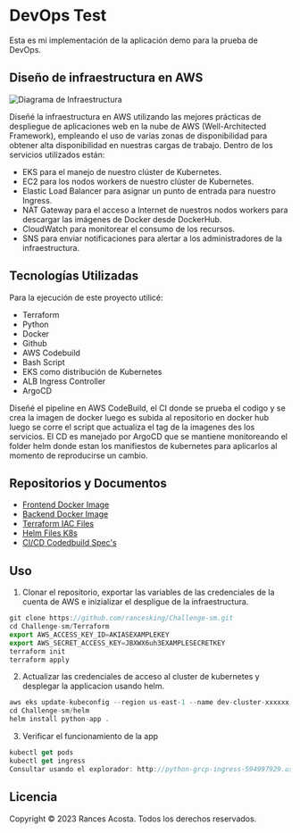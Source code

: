 # DevOps Test

Esta es mi implementación de la aplicación demo para la prueba de DevOps.

## Diseño de infraestructura en AWS

![Diagrama de Infraestructura](https://i.ibb.co/PFhw5Bf/Simetrik-Dev-Ops-Test-Racosta.jpg)

Diseñé la infraestructura en AWS utilizando las mejores prácticas de despliegue de aplicaciones web en la nube de AWS (Well-Architected Framework), empleando el uso de varias zonas de disponibilidad para obtener alta disponibilidad en nuestras cargas de trabajo. Dentro de los servicios utilizados están:

- EKS para el manejo de nuestro clúster de Kubernetes.
- EC2 para los nodos workers de nuestro clúster de Kubernetes.
- Elastic Load Balancer para asignar un punto de entrada para nuestro Ingress.
- NAT Gateway para el acceso a Internet de nuestros nodos workers para descargar las imágenes de Docker desde DockerHub.
- CloudWatch para monitorear el consumo de los recursos.
- SNS para enviar notificaciones para alertar a los administradores de la infraestructura.


## Tecnologías Utilizadas

Para la ejecución de este proyecto utilicé:

- Terraform
- Python
- Docker
- Github
- AWS Codebuild
- Bash Script
- EKS como distribución de Kubernetes
- ALB Ingress Controller
- ArgoCD

Diseñé el pipeline en AWS CodeBuild, el CI donde se prueba el codigo y se crea la imagen de docker luego es subida al repositorio en docker hub luego se corre el script que actualiza el tag de la imagenes des los servicios. El CD es manejado por ArgoCD que se mantiene monitoreando el folder helm donde estan los manifiestos de kubernetes para aplicarlos al momento de reproducirse un cambio.

## Repositorios y Documentos

- [Frontend Docker Image](https://hub.docker.com/r/xkingrd/simetrik-frontend)
- [Backend Docker Image](https://hub.docker.com/r/xkingrd/simetrik-backend)
- [Terraform IAC Files](https://github.com/rancesking/Challenge-sm/tree/main/Terraform)
- [Helm Files K8s](https://github.com/rancesking/Challenge-sm/tree/main/helm)
- [CI/CD Codedbuild Spec's](https://github.com/rancesking/Challenge-sm/blob/main/buildspec.yml)


## Uso

1) Clonar el repositorio, exportar las variables de las credenciales de la cuenta de AWS e inizializar el despligue de la infraestructura.

```js
git clone https://github.com/rancesking/Challenge-sm.git
cd Challenge-sm/Terraform
export AWS_ACCESS_KEY_ID=AKIASEXAMPLEKEY
export AWS_SECRET_ACCESS_KEY=JBXWX6uh3EXAMPLESECRETKEY
terraform init
terraform apply
```

2) Actualizar las credenciales de acceso al cluster de kubernetes y desplegar la applicacion usando helm.

```js
aws eks update-kubeconfig --region us-east-1 --name dev-cluster-xxxxxx
cd Challenge-sm/helm
helm install python-app .
```

3) Verificar el funcionamiento de la app

```js
kubectl get pods
kubectl get ingress
Consultar usando el explorador: http://python-grcp-ingress-594997929.us-east-1.elb.amazonaws.com/
```

## Licencia

Copyright © 2023 Rances Acosta. Todos los derechos reservados.